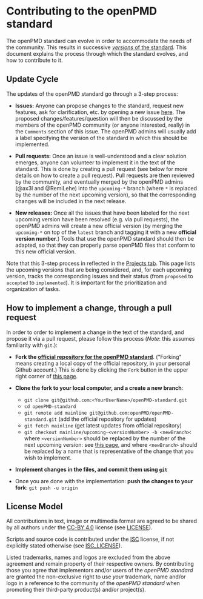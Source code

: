 Contributing to the openPMD standard
======================================

The openPMD standard can evolve in order to accommodate the needs of the community. This results in successive [*versions* of the standard](https://github.com/openPMD/openPMD-standard/blob/1.0.1/STANDARD.md#the-versions-of-this-standard). This document explains the process through which the standard evolves, and how to contribute to it.

Update Cycle
------------

The updates of the openPMD standard go through a 3-step process:

- **Issues:** Anyone can propose changes to the standard, request new features,
ask for clarification, etc. by opening a new issue
[here](https://github.com/openPMD/openPMD-standard/issues). The proposed
changes/features/question will then be discussed by the members of the
openPMD community (or anyone interested, really) in the `Comments` section of
this issue. The openPMD admins will usually add a label specifying the version
of the standard in which this should be implemented.

- **Pull requests:** Once an issue is well-understood and a clear solution
emerges, anyone can volunteer to implement it in the text of the standard. This
is done by creating a pull request (see below for more details on how to
create a pull request). Pull requests are then reviewed by the community, and
eventually merged by the openPMD admins (@ax3l and @RemiLehe) into the
`upcoming-*` branch (where `*` is replaced by the number of the next upcoming
version), so that the corresponding changes will be included in the next release.

- **New releases:** Once all the issues that have been labeled for the next
upcoming version have been resolved (e.g. via pull requests), the openPMD
admins will create a new official version (by merging the `upcoming-*` on top
of the `latest` branch and tagging it with a new **official version number**.)
Tools that use the openPMD standard should then be adapted, so that they can
properly parse openPMD files that conform to this new official version.

Note that this 3-step process in reflected in the [Projects
tab](https://github.com/openPMD/openPMD-standard/projects). This page
lists the upcoming versions that are being considered, and, for each
upcoming version, tracks the corresponding issues and their status (from
`proposed` to `accepted` to `implemented`). It is important for
the prioritization and organization of tasks.

How to implement a change, through a pull request
-------------------------------------------------

In order to order to implement a change in the text of the standard,
and propose it via a pull request, please follow this process (*Note*: this assumes familiarity with `git`.):

- **Fork the [official repository for the openPMD
standard](https://github.com/openPMD/openPMD-standard)**.
("Forking" means creating a local copy of the official repository, in
your personal Github account.) This is done by clicking the `Fork` button
in the upper right corner of [this page](https://github.com/openPMD/openPMD-standard).

 - **Clone the fork to your local computer, and a create a new branch**:
    * `git clone git@github.com:<YourUserName>/openPMD-standard.git`
    * `cd openPMD-standard`
    * `git remote add mainline git@github.com:openPMD/openPMD-standard.git` (add the official repository for updates)
    * `git fetch mainline` (get latest updates from official repository)
    * `git checkout mainline/upcoming-<versionNumber> -b <newBranch>`: where
    `<versionNumber>` should be replaced by the number of the next upcoming
    version: see [this
    page](https://github.com/openPMD/openPMD-standard/branches),
    and where `<newBranch>` should be replaced by a name that is representative
    of the change that you wish to implement.

- **Implement changes in the files, and commit them using `git`**

- Once you are done with the implementation: **push the changes to your fork**:
    `git push -u origin`

License Model
-------------

All contributions in text, image or multimedia format are agreed
to be shared by all authors under the
[CC-BY 4.0](http://creativecommons.org/licenses/by/4.0/) license
(see [LICENSE](LICENSE)).

Scripts and source code is contributed under the
[ISC](https://www.isc.org/downloads/software-support-policy/isc-license/)
license, if not explicitly stated otherwise (see [ISC_LICENSE](ISC_LICENSE)).

Listed trademarks, names and logos are excluded from the above agreement
and remain property of their respective owners. By contributing those you
agree that implementors and/or users of the *openPMD standard* are
granted the non-exclusive right to use *your* trademark, name and/or logo
in a reference to the community of the *openPMD standard* when promoting
their third-party product(s) and/or project(s).
